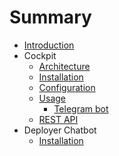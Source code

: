# Summary

* [Introduction](README.md)
* Cockpit
   * [Architecture](docs/jscockpit/architecture.md)
   * [Installation](docs/jscockpit/installation.md)
   * [Configuration](docs/jscockpit/configuration.md)
   * [Usage](docs/jscockpit/usage.md)
       * [Telegram bot](docs/jscockpit/telegram_bot.md)
   * [REST API](docs/jscockpit/api.md)
* Deployer Chatbot
   * [Installation](docs/deployer_bot/installation.md)